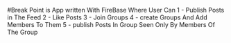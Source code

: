 #Break Point is App written With FireBase Where User Can 
1 - Publish Posts in The Feed
2 - Like Posts
3 - Join Groups
4 - create Groups And Add Members To Them
5 - publish Posts In Group Seen Only By Members Of The Group
